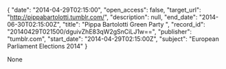 {
  "date": "2014-04-29T02:15:00", 
  "open_access": false, 
  "target_url": "http://pippabartolotti.tumblr.com/", 
  "description": null, 
  "end_date": "2014-06-30T02:15:00Z", 
  "title": "Pippa Bartolotti Green Party ", 
  "record_id": "20140429T021500/dguivZhE83qW2gSnCiLJ1w==", 
  "publisher": "tumblr.com", 
  "start_date": "2014-04-29T02:15:00Z", 
  "subject": "European Parliament Elections 2014"
}

None